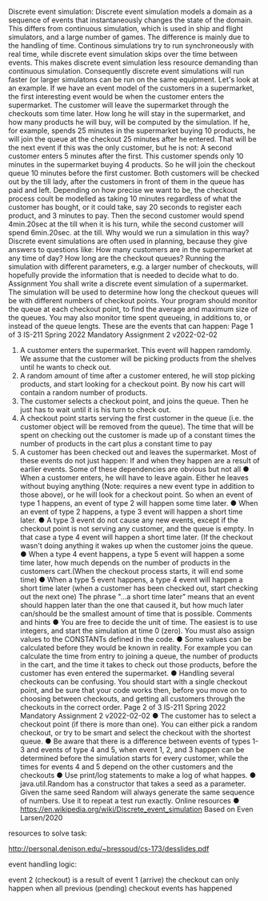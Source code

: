 Discrete event simulation:
Discrete event simulation models a domain as a sequence of events that instantaneously
changes the state of the domain. This differs from continuous simulation, which is used in
ship and flight simulators, and a large number of games.
The difference is mainly due to the handling of time. Continous simulations try to run
synchroneously with real time, while discrete event simulation skips over the time between
events. This makes discrete event simulation less resource demanding than continuous
simulation. Consequently discrete event simulations will run faster (or larger simulatons can
be run on the same equipment.
Let's look at an example. If we have an event model of the customers in a supermarket, the
first interesting event would be when the customer enters the supermarket. The customer
will leave the supermarket through the checkouts som time later. How long he will stay in the
supermarket, and how many products he will buy, will be computed by the simulation. If he,
for example, spends 25 minutes in the supermarket buying 10 products, he will join the
queue at the checkout 25 minutes after he entered.
That will be the next event if this was the only customer, but he is not: A second customer
enters 5 minutes after the first. This customer spends only 10 minutes in the supermarket
buying 4 products. So he will join the checkout queue 10 minutes before the first customer.
Both customers will be checked out by the till lady, after the customers in front of them in the
queue has paid and left. Depending on how precise we want to be, the checkout process
coult be modelled as taking 10 minutes regardless of what the customer has bought, or it
could take, say 20 seconds to register each product, and 3 minutes to pay. Then the second
customer would spend 4min.20sec at the till when it is his turn, while the second customer
will spend 6min.20sec. at the till.
Why would we run a simulation in this way? Discrete event simulations are often used in
planning, because they give answers to questions like: How many customers are in the
supermarket at any time of day? How long are the checkout queues? Running the simulation
with different parameters, e.g. a larger number of checkouts, will hopefully provide the
information that is needed to decide what to do.
Assignment
You shall write a discrete event simulation of a supermarket. The simulation will be used to
determine how long the checkout queues will be with different numbers of checkout points.
Your program should monitor the queue at each checkout point, to find the average and
maximum size of the queues. You may also monitor time spent queueing, in additions to, or
instead of the queue lengts.
These are the events that can happen:
Page 1 of 3
IS-211 Spring 2022 Mandatory Assignment 2 v2022-02-02
1. A customer enters the supermarket. This event will happen ramdomly. We assume
   that the customer will be picking products from the shelves until he wants to check
   out.
2. A random amount of time after a customer entered, he will stop picking products, and
   start looking for a checkout point. By now his cart will contain a random number of
   products.
3. The customer selects a checkout point, and joins the queue. Then he just has to wait
   until it is his turn to check out.
4. A checkout point starts serving the first customer in the queue (i.e. the customer
   object will be removed from the queue). The time that will be spent on checking out
   the customer is made up of a constant times the number of products in the cart plus
   a constant time to pay
5. A customer has been checked out and leaves the supermarket.
   Most of these events do not just happen: If and when they happen are a result of earlier
   events. Some of these dependencies are obvious but not all
   ● When a customer enters, he will have to leave again. Either he leaves without buying
   anything (Note: requires a new event type in addition to those above), or he will look
   for a checkout point. So when an event of type 1 happens, an event of type 2 will
   happen some time later.
   ● When an event of type 2 happens, a type 3 event will happen a short time later.
   ● A type 3 event do not cause any new events, except if the checkout point is not
   serving any customer, and the queue is empty. In that case a type 4 event will
   happen a short time later. (If the checkout wasn't doing anything it wakes up when
   the customer joins the queue.
   ● When a type 4 event happens, a type 5 event will happen a some time later, how
   much depends on the number of products in the customers cart.(When the checkout
   process starts, it will end some time)
   ● When a type 5 event happens, a type 4 event will happen a short time later (when a
   customer has been checked out, start checking out the next one)
   The phrase "...a short time later" means that an event should happen later than the one that
   caused it, but how much later can/should be the smallest amount of time that is possible.
   Comments and hints
   ● You are free to decide the unit of time. The easiest is to use integers, and start the
   simulation at time 0 (zero). You must also assign values to the CONSTANTs defined
   in the code.
   ● Some values can be calculated before they would be known in reality. For example
   you can calculate the time from entry to joining a queue, the number of products in
   the cart, and the time it takes to check out those products, before the customer has
   even entered the supermarket.
   ● Handling several checkouts can be confusing. You should start with a single
   checkout point, and be sure that your code works then, before you move on to
   choosing between checkouts, and getting all customers through the checkouts in the
   correct order.
   Page 2 of 3
   IS-211 Spring 2022 Mandatory Assignment 2 v2022-02-02
   ● The customer has to select a checkout point (if there is more than one). You can
   either pick a random checkout, or try to be smart and select the checkout with the
   shortest queue.
   ● Be aware that there is a difference between events of types 1-3 and events of type 4
   and 5, when event 1, 2, and 3 happen can be determined before the simulation starts
   for every customer, while the times for events 4 and 5 depend on the other
   customers and the checkouts
   ● Use print/log statements to make a log of what happes.
   ● java.util.Random has a constructor that takes a seed as a parameter. Given the
   same seed Random will always generate the same sequence of numbers. Use it to
   repeat a test run exactly.
   Online resources
   ● https://en.wikipedia.org/wiki/Discrete_event_simulation
   Based on Even Larsen/2020

resources to solve task:

http://personal.denison.edu/~bressoud/cs-173/desslides.pdf

event handling logic:

event 2 (checkout) is a result of event 1 (arrive) the checkout can only happen when all 
previous (pending) checkout events has happened
